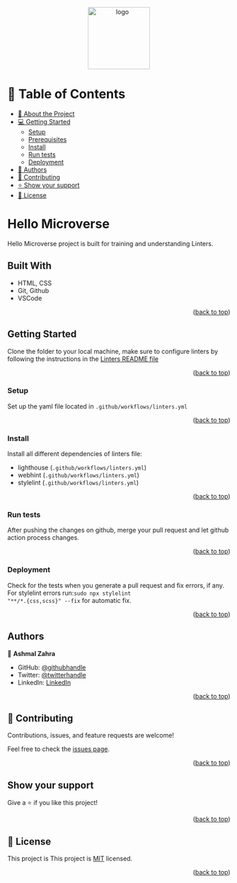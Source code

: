 <a name="readme-top"></a>

<div align="center">

<img src="https://github.com/microverseinc/readme-template/blob/master/murple_logo.png" alt="logo" width="140" height="auto" />
  <br/>

</div>

<!-- TABLE OF CONTENTS -->

# 📗 Table of Contents

- [📖 About the Project](#about-project)
- [💻 Getting Started](#getting-started)
  - [Setup](#setup)
  - [Prerequisites](#prerequisites)
  - [Install](#install)
  - [Run tests](#run-tests)
  - [Deployment](#triangular_flag_on_post-deployment)
- [👥 Authors](#authors)
- [🤝 Contributing](#contributing)
- [⭐️ Show your support](#support)
- [📝 License](#license)

<!-- PROJECT DESCRIPTION -->

# Hello Microverse

 Hello Microverse project is built for training and understanding Linters.

## Built With

- HTML, CSS
- Git, Github
- VSCode

<p align="right">(<a href="#readme-top">back to top</a>)</p>

## Getting Started

Clone the folder to your local machine, make sure to configure linters by following the instructions in the [Linters README file](https://github.com/microverseinc/linters-config/blob/master/README.md)

<p align="right">(<a href="#readme-top">back to top</a>)</p>

### Setup
Set up the yaml file located in <code>.github/workflows/linters.yml</code>

<p align="right">(<a href="#readme-top">back to top</a>)</p>

### Install
Install all different dependencies of linters file:
- lighthouse (<code>.github/workflows/linters.yml</code>)
- webhint (<code>.github/workflows/linters.yml</code>)
- stylelint (<code>.github/workflows/linters.yml</code>)

<p align="right">(<a href="#readme-top">back to top</a>)</p>

### Run tests
After pushing the changes on github, merge your pull request and let github action process changes.

<p align="right">(<a href="#readme-top">back to top</a>)</p>

### Deployment
Check for the tests when you generate a pull request and fix errors, if any.
For stylelint errors run:<code>sudo npx stylelint "**/*.{css,scss}" --fix</code> for automatic fix.

<p align="right">(<a href="#readme-top">back to top</a>)</p>

## Authors

👤 **Ashmal Zahra**

- GitHub: [@githubhandle](https://github.com/ashmalzahra)
- Twitter: [@twitterhandle](https://twitter.com/AshmalZahraa)
- LinkedIn: [LinkedIn](https://www.linkedin.com/in/ashmal-zahra-35bb09242/)

<p align="right">(<a href="#readme-top">back to top</a>)</p>

## 🤝 Contributing

Contributions, issues, and feature requests are welcome!

Feel free to check the [issues page](https://github.com/ashmalzahra/Hello-World/issues).

<p align="right">(<a href="#readme-top">back to top</a>)</p>

## Show your support

Give a ⭐️ if you like this project!

<p align="right">(<a href="#readme-top">back to top</a>)</p>

## 📝 License

This project is This project is [MIT](./LICENSE.md) licensed.

<p align="right">(<a href="#readme-top">back to top</a>)</p>
